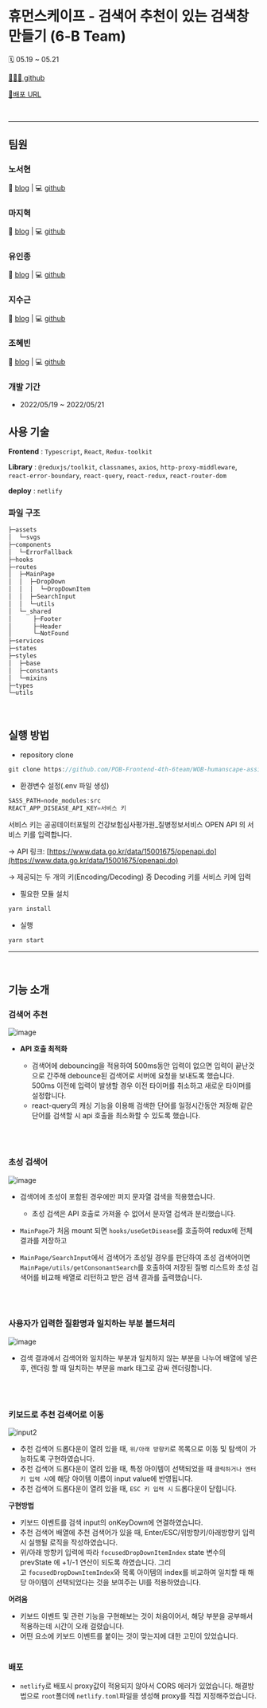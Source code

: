 # 휴먼스케이프 - 검색어 추천이 있는 검색창 만들기 (6-B Team)
🗓️ 05.19 ~ 05.21

[👨🏻‍💻 github](https://github.com/POB-Frontend-4th-6team/WOB-humanscape-assignment-Bteam)

[🔗배포 URL](https://humanscape-assignment-6bteam.netlify.app/)

<br>
<hr>

## 팀원
### 노서현

📒 [blog](https://doooodle932.tistory.com/) | 💻 [github](https://github.com/Seohyun-Roh)

### 마지혁

📒 [blog](https://velog.io/@maji93) | 💻 [github](https://github.com/majih93)

### 유인종

📒 [blog](https://velog.io/@in3166) | 💻 [github](https://github.com/in3166)

### 지수근

📒 [blog](https://velog.io/@wltnrms0629) | 💻 [github](https://github.com/jsg0629)

### 조혜빈

📒 [blog](https://hb829.tistory.com/) | 💻 [github](https://github.com/hyebin829)


### 개발 기간
- 2022/05/19 ~ 2022/05/21


## 사용 기술

**Frontend** : `Typescript`, `React`, `Redux-toolkit`

**Library** : `@reduxjs/toolkit`, `classnames`, `axios`, `http-proxy-middleware`, `react-error-boundary`, `react-query`, `react-redux`, `react-router-dom`

**deploy** : `netlify`
<br>

### 파일 구조
```bash
├─assets
│  └─svgs
├─components
│  └─ErrorFallback
├─hooks
├─routes
│  ├─MainPage
│  │  ├─DropDown
│  │  │  └─DropDownItem
│  │  ├─SearchInput
│  │  └─utils
│  └─_shared
│      ├─Footer
│      ├─Header
│      └─NotFound
├─services
├─states
├─styles
│  ├─base
│  ├─constants
│  └─mixins
├─types
└─utils
``` 

<br>

## 실행 방법

- repository clone

```jsx
git clone https://github.com/POB-Frontend-4th-6team/WOB-humanscape-assignment-Bteam.git
```

- 환경변수 설정(.env 파일 생성)

```jsx
SASS_PATH=node_modules:src
REACT_APP_DISEASE_API_KEY=서비스 키
```

서비스 키는 공공데이터포털의 건강보험심사평가원_질병정보서비스 OPEN API 의 서비스 키를 입력합니다. 

→ API 링크: [https://www.data.go.kr/data/15001675/openapi.do](https://www.data.go.kr/data/15001675/openapi.do)

→ 제공되는 두 개의 키(Encoding/Decoding) 중 Decoding 키를 서비스 키에 입력

- 필요한 모듈 설치

```jsx
yarn install
```

- 실행

```jsx
yarn start
```

<hr>
<br>

## 기능 소개

### 검색어 추천
![image](https://user-images.githubusercontent.com/45654988/169681311-65e38ae3-b525-4c41-b14e-dbde79e28a1e.png)

- **API 호출 최적화**

  - 검색어에 debouncing을 적용하여 500ms동안 입력이 없으면 입력이 끝난것으로 간주해 debounce된 검색어로 서버에 요청을 보내도록 했습니다. 500ms 이전에 입력이 발생할 경우 이전 타이머를 취소하고 새로운 타이머를 설정합니다.
  - react-query의 캐싱 기능을 이용해 검색한 단어를 일정시간동안 저장해 같은 단어를 검색할 시 api 호출을 최소화할 수 있도록 했습니다.

<br><br>

### 초성 검색어 

![image](https://user-images.githubusercontent.com/45654988/169681312-35c83718-e815-4d35-a874-1b16b1fa1ed8.png)

- 검색어에 초성이 포함된 경우에만 퍼지 문자열 검색을 적용했습니다.
  - 초성 검색은 API 호출로 가져올 수 없어서 문자열 검색과 분리했습니다.

- `MainPage`가 처음 mount 되면 `hooks/useGetDisease`를 호출하여 redux에 전체 결과를 저장하고
- `MainPage/SearchInput`에서 검색어가 초성일 경우를 판단하여 초성 검색어이면 `MainPage/utils/getConsonantSearch`를 호출하여 저장된 질병 리스트와 초성 검색어를 비교해 배열로 리턴하고 받은 검색 결과를 출력했습니다.


<br><br>

### 사용자가 입력한 질환명과 일치하는 부분 볼드처리

![image](https://user-images.githubusercontent.com/45654988/169681316-99b74d03-6aef-46bf-8a6b-35a90776224d.png)


- 검색 결과에서 검색어와 일치하는 부분과 일치하지 않는 부분을 나누어 배열에 넣은 후, 렌더링 할 때 일치하는 부분을 mark 태그로 감싸 렌더링합니다.

<br><br>

### 키보드로 추천 검색어로 이동
![input2](https://user-images.githubusercontent.com/45654988/169681509-0ef2b5bf-e05f-49ae-a500-70d3dd1fbdbd.gif)

- 추천 검색어 드롭다운이 열려 있을 때, `위/아래 방향키`로 목록으로 이동 및 탐색이 가능하도록 구현하였습니다.
- 추천 검색어 드롭다운이 열려 있을 때, 특정 아이템이 선택되었을 때 `클릭하거나 엔터키 입력 시`에 해당 아이템 이름이 input value에 반영됩니다.
- 추천 검색어 드롭다운이 열려 있을 때, `ESC 키 입력 시` 드롭다운이 닫힙니다.

**구현방법**

- 키보드 이벤트를 검색 input의 onKeyDown에 연결하였습니다.
- 추천 검색어 배열에 추천 검색어가 있을 때, Enter/ESC/위방향키/아래방향키 입력 시 실행될 로직을 작성하였습니다.
- 위/아래 방향키 입력에 따라 `focusedDropDownItemIndex` state 변수의 prevState 에 +1/-1 연산이 되도록 하였습니다. 그리고 `focusedDropDownItemIndex`와 목록 아이템의 index를 비교하여 일치할 때 해당 아이템이 선택되었다는 것을 보여주는 UI를 적용하였습니다.

**어려움**

- 키보드 이벤트 및 관련 기능을 구현해보는 것이 처음이어서, 해당 부분을 공부해서 적용하는데 시간이 오래 걸렸습니다.
- 어떤 요소에 키보드 이벤트를 붙이는 것이 맞는지에 대한 고민이 있었습니다.
<br><br>

### 배포

- `netlify`로 배포시 proxy값이 적용되지 않아서 CORS 에러가 있었습니다. 해결방법으로 `root`폴더에 `netlify.toml`파일을 생성해 proxy를 직접 지정해주었습니다.
